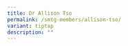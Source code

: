 ```yaml
---
title: Dr Allison Tso
permalink: /smtg-members/allison-tso/
variant: tiptap
description: ""
---
```

